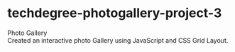 # techdegree-photogallery-project-3
Photo Gallery <br/>
Created an interactive photo Gallery using JavaScript and CSS Grid Layout.<br/>
